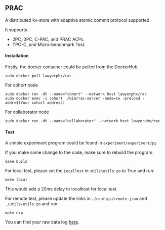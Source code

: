 ## PRAC

A distributed kv-store with adaptive atomic commit protocol supported.

It supports

- 2PC, 3PC, C-PAC, and PRAC ACPs.
- TPC-C, and Micro-benchmark Test.



#### Installation

Firstly, the docker container could be pulled from the DockerHub.

```shell
sudo docker pull lawyerphx/rac
```

For cohort node

```shell
sudo docker run -dt --name="cohort" --network host lawyerphx/rac
sudo docker exec -i cohort ./bin/rac-server -node=co -preload -addr=$(Your cohort address)
```

For collaborator node

```shell
sudo docker run -dt --name="collaborator" --network host lawyerphx/rac
```

#### Test

A simple experiment program could be found in `experiment/experiment/py`

If you make some change to the code, make sure to rebuild the program:

```shell
make build
```

For local test, please set the `LocalTest` in `utils\utils.go` to True and run:

```shell
make local
```

This would add a 20ms delay to localhost for local test.

For remote test, please update the links in `./configs/remote.json` and `./utils/utils.go` and run

```shell
make exp
```

You can find your raw data log [here](https://github.com/nusdbsystem/prac/blob/heuristic_transition/data_log.zip).
